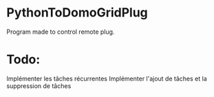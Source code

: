 # PythonToDomoGridPlug
Program made to control remote plug.

# Todo:
Implémenter les tâches récurrentes
Implémenter l'ajout de tâches et la suppression de tâches
